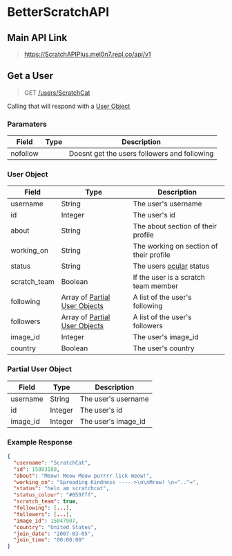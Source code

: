 # BetterScratchAPI

## Main API Link

> https://ScratchAPIPlus.mel0n7.repl.co/api/v1

## Get a User
> GET [/users/ScratchCat](https://ScratchAPIPlus.mel0n7.repl.co/api/users/ScratchCat)

Calling that will respond with a [User Object](#user-object)

### Paramaters
Field     |Type    |Description
|---------|--------|------------------|
nofollow||Doesnt get the users followers and following


### User Object
Field     |Type    |Description
|---------|--------|------------------|
username|String|The user's username
id|Integer|The user's id
about|String|The about section of their profile
working_on|String|The working on section of their profile
status|String|The users [ocular](https://ocular.jeffalo.net) status
scratch_team|Boolean|If the user is a scratch team member
following|Array of [Partial User Objects](#partial-user-object)|A list of the user's following
followers|Array of [Partial User Objects](#partial-user-object)|A list of the user's followers
image_id|Integer|The user's image_id
country|Boolean|The user's country

### Partial User Object
Field     |Type    |Description
|---------|--------|------------------|
username|String|The user's username
id|Integer|The user's id
image_id|Integer|The user's image_id

### Example Response
```json
{
  "username": "ScratchCat",
  "id": 15883188,
  "about": "Meow! Meow Meow purrrr lick meow!",
  "working_on": "Spreading Kindness ----->\n\nMrow! \n=^..^=",
  "status": "helo am scratchcat",
  "status_colour": "#059fff",
  "scratch_team": true,
  "following": [...],
  "followers": [...],
  "image_id": 15047907,
  "country": "United States",
  "join_date": "2007-03-05",
  "join_time": "00:00:00"
}
```